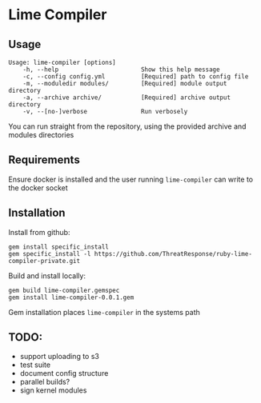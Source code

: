 # Lime Compiler

## Usage

    Usage: lime-compiler [options]
        -h, --help                       Show this help message
        -c, --config config.yml          [Required] path to config file
        -m, --moduledir modules/         [Required] module output directory
        -a, --archive archive/           [Required] archive output directory
        -v, --[no-]verbose               Run verbosely

You can run straight from the repository, using the provided archive and modules directories

## Requirements

Ensure docker is installed and the user running `lime-compiler` can write to the docker socket

## Installation

Install from github:  

    gem install specific_install
    gem specific_install -l https://github.com/ThreatResponse/ruby-lime-compiler-private.git

Build and install locally:  

    gem build lime-compiler.gemspec
    gem install lime-compiler-0.0.1.gem

Gem installation places `lime-compiler` in the systems path


## TODO:

- support uploading to s3
- test suite
- document config structure
- parallel builds?
- sign kernel modules
